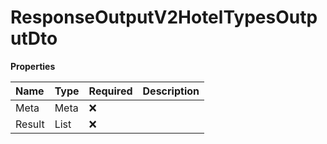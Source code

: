 # ResponseOutputV2HotelTypesOutputDto

**Properties**

| Name   | Type                      | Required | Description |
| :----- | :------------------------ | :------- | :---------- |
| Meta   | Meta                      | ❌       |             |
| Result | List<HotelTypesOutputDto> | ❌       |             |

<!-- This file was generated by liblab | https://liblab.com/ -->
